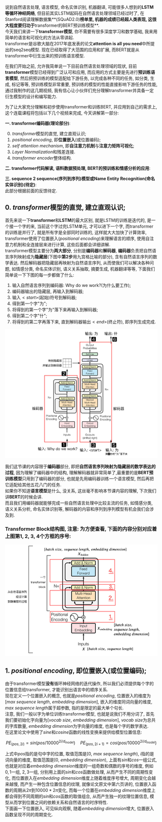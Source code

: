 说到自然语言处理, 语言模型, 命名实体识别, 机器翻译, 可能很多人想到的**LSTM等循环神经网络**, 但目前其实LSTM起码在自然语言处理领域已经过时了, 在Stanford阅读理解数据集**(SQuAD2.0)**榜单里, 机器的成绩已经超人类表现, 这很大程度要归功于**transformer的BERT预训练模型**.    
今天我们来讲一下**transformer模型**, 你不需要有很多深度学习和数学基础, 我来用简单的语言和可视化的方法从零讲起.   
transformer是谷歌大脑在2017年底发表的论文**attention is all you need**中所提出的seq2seq模型. 现在已经取得了大范围的应用和扩展, 而BERT就是从transformer中衍生出来的预训练语言模型.    

在我们开始之前, 允许我简单说一下目前自然语言处理领域的现状, 目前**transformer**模型已经得到广泛认可和应用, 而应用的方式主要是先进行**预训练语言模型**, 然后把预训练的模型适配给下游任务, 以完成各种不同的任务, 如分类, 生成, 标记等等, 预训练模型非常重要, 预训练的模型的性能直接影响下游任务的性能, 通过我制作的这几期视频, 我有信心让小伙伴们充分理解transformer并具备一定衍生模型的设计和编写能力.

为了让大家充分理解和初步使用transformer和训练BERT, 并应用到自己的需求上, 这个连载课程将包括以下几个视频来完成, 今天讲解第一部分:  

__一. transformer编码器(理论部分)__:

0. $transformer$模型的直觉, 建立直观认识;
1. $positional \ encoding$, 即**位置嵌入**(或位置编码);
2. $self \ attention \ mechanism$, 即**自注意力机制**与**注意力矩阵可视化**;
3. $Layer \ Normalization$和残差连接.
4. $transformer \ encoder$整体结构.   

__二. transformer代码解读, 语料数据预处理, BERT的预训练和情感分析的应用__:

__三. sequence 2 sequence(序列到序列)模型或Name Entity Recognition(命名实体识别)(待定)__:   
此部分根据前面的反馈待定.

## 0. $transformer$模型的直觉, 建立直观认识;

首先来说一下**transformer**和**LSTM**的最大区别, 就是LSTM的训练是迭代的, 是一个接一个字的来, 当前这个字过完LSTM单元, 才可以进下一个字, 而transformer的训练是并行了, 就是所有字是全部同时训练的, 这样就大大加快了计算效率, transformer使用了位置嵌入$(positional \ encoding)$来理解语言的顺序, 使用自注意力机制和全连接层来进行计算, 这些后面都会详细讲解.   
transformer模型主要分为**两大部分**, 分别是**编码器**和**解码器**, **编码器**负责把自然语言序列映射成为**隐藏层**(下图中**第2步**用九宫格比喻的部分), 含有自然语言序列的数学表达. 然后解码器把隐藏层再映射为自然语言序列, 从而使我们可以解决各种问题, 如情感分类, 命名实体识别, 语义关系抽取, 摘要生成, 机器翻译等等, 下面我们简单说一下下图的每一步都做了什么:   
1. 输入自然语言序列到编码器: Why do we work?(为什么要工作);
2. 编码器输出的隐藏层, 再输入到解码器;
3. 输入$<start>$(起始)符号到解码器;
4. 得到第一个字"为";
5. 将得到的第一个字"为"落下来再输入到解码器;
6. 得到第二个字"什";
7. 将得到的第二字再落下来, 直到解码器输出$<end>$(终止符), 即序列生成完成.

![](https://raw.githubusercontent.com/Timehsw/gitnote-images/master/dl/transformer/transformer.jpg)

我们这节课的内容限于**编码器**部分, 即把**自然语言序列映射为隐藏层的数学表达的过程**, 因为理解了编码器中的结构, 理解解码器就非常简单了,最重要的是**BERT预训练模型**只用到了编码器的部分, 也就是先用编码器训练一个语言模型, 然后再把它适配给其他五花八门的任务.   
如果你不知道**语言模型**是什么, 没关系, 这丝毫不影响本节课内容的理解, 下次我们讲**BERT**的时候会讲.   
而且我们用编码器就能够完成一些自然语言处理中比较主流的任务, 如情感分类, 语义关系分析, 命名实体识别等, 解码器的内容和序列到序列模型有机会我们会涉及到.

### Transformer Block结构图,   注意: 为方便查看, 下面的内容分别对应着上图第1, 2, 3, 4个方框的序号:

![](https://raw.githubusercontent.com/Timehsw/gitnote-images/master/dl/transformer/block.jpg)

## 1. $positional \ encoding$, 即**位置嵌入**(或位置编码);

由于transformer模型**没有**循环神经网络的迭代操作, 所以我们必须提供每个字的位置信息给transformer, 才能识别出语言中的顺序关系.   
现在定义一个位置嵌入的概念, 也就是$positional \ encoding$, 位置嵌入的维度为$[max \ sequence \ length, \ embedding \ dimension]$, 嵌入的维度同词向量的维度, $max \ sequence \ length$属于超参数, 指的是限定的最大单个句长.   
注意, 我们一般以字为单位训练transformer模型, 也就是说我们不用分词了, 首先我们要初始化字向量为$[vocab \ size, \ embedding \ dimension]$, $vocab \ size$为总共的字库数量, $embedding \ dimension$为字向量的维度, 也是每个字的数学表达.    
在这里论文中使用了$sine$和$cosine$函数的线性变换来提供给模型位置信息:   

$$PE_{(pos,2i)} = sin(pos / 10000^{2i/d_{\text{model}}}) \quad PE_{(pos,2i+1)} = cos(pos / 10000^{2i/d_{\text{model}}})\tag{eq.1}$$

上式中$pos$指的是句中字的位置, 取值范围是$[0, \ max \ sequence \ length)$, $i$指的是词向量的维度, 取值范围是$[0, \ embedding \ dimension)$, 上面有$sin$和$cos$一组公式, 也就是对应着$embedding \ dimension$维度的一组奇数和偶数的序号的维度, 例如$0, 1$一组, $2, 3$一组, 分别用上面的$sin$和$cos$函数做处理, 从而产生不同的周期性变化, 而位置嵌入在$embedding \ dimension$维度上随着维度序号增大, 周期变化会越来越慢, 而产生一种包含位置信息的纹理, 就像论文原文中第六页讲的, 位置嵌入函数的周期从$2 \pi$到$10000 * 2 \pi$变化, 而每一个位置在$embedding \ dimension$维度上都会得到不同周期的$sin$和$cos$函数的取值组合, 从而产生独一的纹理位置信息, 模型从而学到位置之间的依赖关系和自然语言的时序特性.   
下面画一下位置嵌入, 可见纵向观察, 随着$embedding \ dimension$增大, 位置嵌入函数呈现不同的周期变化.